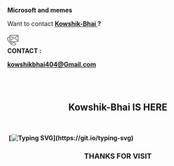 
____Microsoft and memes____

Want to contact <a href="https://github.com/Kowshik-Bhai"><b>Kowshik-Bhai </a> ?</br><br>
<img src="https://github.com/Azim-vau/Azim-vau/blob/main/IMAGE/contact.png" alt="alt text" width="25" height="25"> <br>
CONTACT : <p>kowshikbhai404@Gmail.com</p>  <br> <br> 


<div align="center">
<h2> Kowshik-Bhai IS HERE </h2>
</div> <br>
  
  
  

<div align="center" width="50"> 
</div>

&nbsp;[![Typing SVG](http://readme-typing-svg.herokuapp.com?color=ff0000&size=36&multiline=true&width=970&height=300&lines=Hello+there%2C+fellow+%3Chackers%2F%3E+and+%3Ccoderz%2F%3E!)](https://git.io/typing-svg)


<div align="center">
  <h3> THANKS FOR VISIT </h3>
</div>
